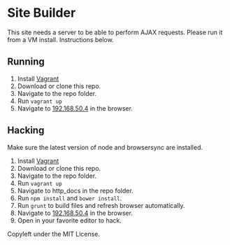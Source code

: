 # Site Builder

This site needs a server to be able to perform AJAX requests. Please run it from a VM install. Instructions below.

## Running

1. Install [Vagrant](http://vagrantup.com)
2. Download or clone this repo.
3. Navigate to the repo folder.
4. Run `vagrant up`
5. Navigate to [192.168.50.4](http://192.168.50.4/) in the browser.

## Hacking

Make sure the latest version of node and browsersync are installed.

1. Install [Vagrant](http://vagrantup.com)
2. Download or clone this repo.
3. Navigate to the repo folder.
4. Run `vagrant up`
5. Navigate to http_docs in the repo folder.
6. Run `npm install` and `bower install`.
7. Run `grunt` to build files and refresh browser automatically.
8. Navigate to [192.168.50.4](http://192.168.50.4/) in the browser.
9. Open in your favorite editor to hack.

Copyleft under the MIT License.
